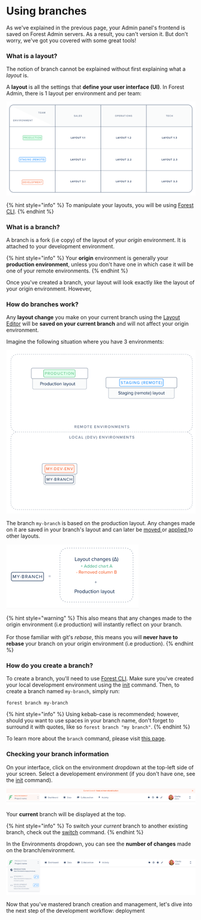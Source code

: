 # Using branches

As we've explained in the previous page, your Admin panel's frontend is saved on Forest Admin servers. As a result, you can't version it. But don't worry, we've got you covered with some great tools!

### What is a layout?

The notion of branch cannot be explained without first explaining what a _layout_ is.

A **layout** is all the settings that **define your user interface (UI)**. In Forest Admin, there is 1 layout per environment and per team:

![](<../../../.gitbook/assets/image (416).png>)

{% hint style="info" %}
To manipulate your layouts, you will be using [Forest CLI](forest-cli-commands/).
{% endhint %}

### What is a branch?

A branch is a fork (i.e copy) of the layout of your _origin_ environment. It is attached to your development environment.

{% hint style="info" %}
Your **origin** environment is generally your **production environment**, unless you don't have one in which case it will be one of your remote environments.
{% endhint %}

Once you've created a branch, your layout will look exactly like the layout of your origin environment. However,&#x20;

### How do branches work?

Any **layout change** you make on your current branch using the [Layout Editor](broken-reference) will be **saved on your current branch** and will not affect your origin environment.

Imagine the following situation where you have 3 environments:

![](<../../../.gitbook/assets/image (417).png>)

The branch `my-branch` is based on the production layout. Any changes made on it are saved in your branch's layout and can later be [moved ](forest-cli-commands/push.md)or [applied ](forest-cli-commands/deploy.md)to other layouts.

![](<../../../.gitbook/assets/image (418).png>)

{% hint style="warning" %}
This also means that any changes made to the origin environment (i.e production) will instantly reflect on your branch.\
\
For those familiar with git's _rebase_, this means you will **never have to** **rebase** your branch on your origin environment (i.e production).
{% endhint %}

### How do you create a branch?

To create a branch, you'll need to use [Forest CLI](forest-cli-commands/). Make sure you've created your local development environment using the [init](forest-cli-commands/init.md) command. Then, to create a branch named `my-branch`, simply run:

```
forest branch my-branch
```

{% hint style="info" %}
Using kebab-case is recommended; however, should you want to use spaces in your branch name, don't forget to surround it with quotes, like so `forest branch "my branch"`.
{% endhint %}

To learn more about the `branch` command, please visit [this page](forest-cli-commands/branch.md).

### Checking your branch information

On your interface, click on the environment dropdown at the top-left side of your screen. Select a developement environment (if you don't have one, see the [init](forest-cli-commands/init.md) command).

![](<../../../.gitbook/assets/image (419).png>)

Your **current** branch will be displayed at the top.

{% hint style="info" %}
To switch your _current_ branch to another existing branch, check out the [switch](forest-cli-commands/switch.md) command.
{% endhint %}

In the Environments dropdown, you can see the **number of changes** made on the branch/environment.

![](<../../../.gitbook/assets/image (420).png>)

Now that you've mastered branch creation and management, let's dive into the next step of the development workflow: deployment

